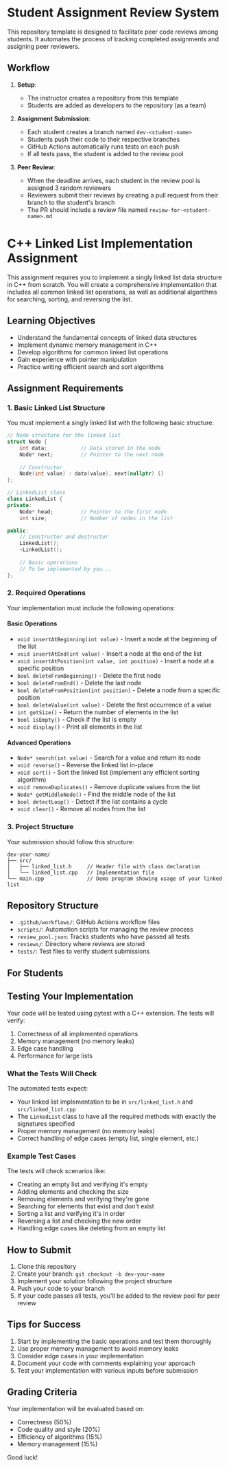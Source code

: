 # Student Assignment Review System

This repository template is designed to facilitate peer code reviews among students. It automates the process of tracking completed assignments and assigning peer reviewers.

## Workflow

1. **Setup**: 
   - The instructor creates a repository from this template
   - Students are added as developers to the repository (as a team)

2. **Assignment Submission**:
   - Each student creates a branch named `dev-<student-name>`
   - Students push their code to their respective branches
   - GitHub Actions automatically runs tests on each push
   - If all tests pass, the student is added to the review pool

3. **Peer Review**:
   - When the deadline arrives, each student in the review pool is assigned 3 random reviewers
   - Reviewers submit their reviews by creating a pull request from their branch to the student's branch
   - The PR should include a review file named `review-for-<student-name>.md`

# C++ Linked List Implementation Assignment

This assignment requires you to implement a singly linked list data structure in C++ from scratch. You will create a comprehensive implementation that includes all common linked list operations, as well as additional algorithms for searching, sorting, and reversing the list.

## Learning Objectives

- Understand the fundamental concepts of linked data structures
- Implement dynamic memory management in C++
- Develop algorithms for common linked list operations
- Gain experience with pointer manipulation
- Practice writing efficient search and sort algorithms

## Assignment Requirements

### 1. Basic Linked List Structure

You must implement a singly linked list with the following basic structure:

```cpp
// Node structure for the linked list
struct Node {
    int data;           // Data stored in the node
    Node* next;         // Pointer to the next node
    
    // Constructor
    Node(int value) : data(value), next(nullptr) {}
};

// LinkedList class
class LinkedList {
private:
    Node* head;         // Pointer to the first node
    int size;           // Number of nodes in the list

public:
    // Constructor and destructor
    LinkedList();
    ~LinkedList();
    
    // Basic operations
    // To be implemented by you...
};
```

### 2. Required Operations

Your implementation must include the following operations:

#### Basic Operations
- `void insertAtBeginning(int value)` - Insert a node at the beginning of the list
- `void insertAtEnd(int value)` - Insert a node at the end of the list
- `void insertAtPosition(int value, int position)` - Insert a node at a specific position
- `bool deleteFromBeginning()` - Delete the first node
- `bool deleteFromEnd()` - Delete the last node
- `bool deleteFromPosition(int position)` - Delete a node from a specific position
- `bool deleteValue(int value)` - Delete the first occurrence of a value
- `int getSize()` - Return the number of elements in the list
- `bool isEmpty()` - Check if the list is empty
- `void display()` - Print all elements in the list

#### Advanced Operations
- `Node* search(int value)` - Search for a value and return its node
- `void reverse()` - Reverse the linked list in-place
- `void sort()` - Sort the linked list (implement any efficient sorting algorithm)
- `void removeDuplicates()` - Remove duplicate values from the list
- `Node* getMiddleNode()` - Find the middle node of the list
- `bool detectLoop()` - Detect if the list contains a cycle
- `void clear()` - Remove all nodes from the list

### 3. Project Structure

Your submission should follow this structure:
```
dev-your-name/
├── src/
│   ├── linked_list.h     // Header file with class declaration
│   └── linked_list.cpp   // Implementation file
└── main.cpp              // Demo program showing usage of your linked list
```


## Repository Structure

- `.github/workflows/`: GitHub Actions workflow files
- `scripts/`: Automation scripts for managing the review process
- `review_pool.json`: Tracks students who have passed all tests
- `reviews/`: Directory where reviews are stored
- `tests/`: Test files to verify student submissions

## For Students

## Testing Your Implementation

Your code will be tested using pytest with a C++ extension. The tests will verify:
1. Correctness of all implemented operations
2. Memory management (no memory leaks)
3. Edge case handling
4. Performance for large lists

### What the Tests Will Check

The automated tests expect:
- Your linked list implementation to be in `src/linked_list.h` and `src/linked_list.cpp`
- The `LinkedList` class to have all the required methods with exactly the signatures specified
- Proper memory management (no memory leaks)
- Correct handling of edge cases (empty list, single element, etc.)

### Example Test Cases

The tests will check scenarios like:
- Creating an empty list and verifying it's empty
- Adding elements and checking the size
- Removing elements and verifying they're gone
- Searching for elements that exist and don't exist
- Sorting a list and verifying it's in order
- Reversing a list and checking the new order
- Handling edge cases like deleting from an empty list

## How to Submit

1. Clone this repository
2. Create your branch: `git checkout -b dev-your-name`
3. Implement your solution following the project structure
4. Push your code to your branch
5. If your code passes all tests, you'll be added to the review pool for peer review

## Tips for Success

1. Start by implementing the basic operations and test them thoroughly
2. Use proper memory management to avoid memory leaks
3. Consider edge cases in your implementation
4. Document your code with comments explaining your approach
5. Test your implementation with various inputs before submission

## Grading Criteria

Your implementation will be evaluated based on:
- Correctness (50%)
- Code quality and style (20%)
- Efficiency of algorithms (15%)
- Memory management (15%)

Good luck!
